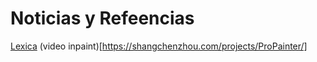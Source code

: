 




# Noticias y Refeencias

[Lexica](https://lexica.art/)
(video inpaint)[https://shangchenzhou.com/projects/ProPainter/]
